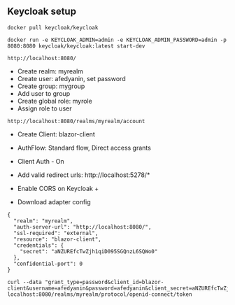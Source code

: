 ## Keycloak setup

```
docker pull keycloak/keycloak

docker run -e KEYCLOAK_ADMIN=admin -e KEYCLOAK_ADMIN_PASSWORD=admin -p 8080:8080 keycloak/keycloak:latest start-dev

http://localhost:8080/

```

- Create realm: myrealm
- Create user:  afedyanin, set password
- Create group: mygroup 
- Add user to group
- Create global role: myrole
- Assign role to user

```
http://localhost:8080/realms/myrealm/account
```

- Create Client: blazor-client
- AuthFlow: Standard flow, Direct access grants
- Client Auth - On

- Add valid redirect urls: http://localhost:5278/*
- Enable CORS on Keycloak +
- Download adapter config

```
{
  "realm": "myrealm",
  "auth-server-url": "http://localhost:8080/",
  "ssl-required": "external",
  "resource": "blazor-client",
  "credentials": {
    "secret": "aNZUREfcTwZjh1qiD095SGQnzL6SQWo0"
  },
  "confidential-port": 0
}
```

```
curl --data "grant_type=password&client_id=blazor-client&username=afedyanin&password=afedyanin&client_secret=aNZUREfcTwZjh1qiD095SGQnzL6SQWo0" localhost:8080/realms/myrealm/protocol/openid-connect/token
```


